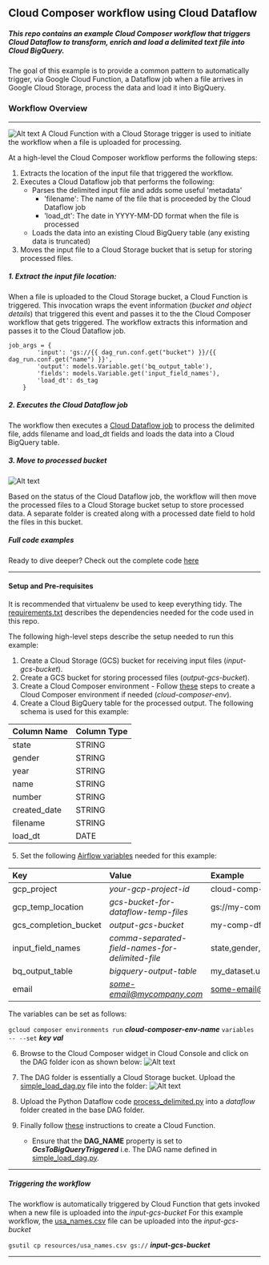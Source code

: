 ## Cloud Composer workflow using Cloud Dataflow
##### This repo contains an example Cloud Composer workflow that triggers Cloud Dataflow to transform, enrich and load a delimited text file into Cloud BigQuery.
The goal of this example is to provide a common pattern to automatically trigger, via Google Cloud Function, a Dataflow job when a file arrives in Google Cloud Storage, process the data and load it into BigQuery.

### Workflow Overview

***

![Alt text](../img/workflow-overview.png "Workflow Overview")
A Cloud Function with a Cloud Storage trigger is used to initiate the workflow when a file is uploaded for processing.

At a high-level the Cloud Composer workflow performs the following steps:
1. Extracts the location of the input file that triggered the workflow.
2. Executes a Cloud Dataflow job that performs the following:
    - Parses the delimited input file and adds some useful 'metadata'
        - 'filename': The name of the file that is proceeded by the Cloud Dataflow job
        - 'load_dt': The date in YYYY-MM-DD format when the file is processed
    - Loads the data into an existing Cloud BigQuery table (any existing data is truncated)
3. Moves the input file to a Cloud Storage bucket that is setup for storing processed files.

##### 1. Extract the input file location:
When a file is uploaded to the Cloud Storage bucket, a Cloud Function is triggered. This invocation wraps the event information (_bucket and object details_) that triggered this event and passes it to the the Cloud Composer workflow that gets triggered. The workflow extracts this information and passes it to the Cloud Dataflow job.
```
job_args = {
        'input': 'gs://{{ dag_run.conf.get("bucket") }}/{{ dag_run.conf.get("name") }}',
        'output': models.Variable.get('bq_output_table'),
        'fields': models.Variable.get('input_field_names'),
        'load_dt': ds_tag
    }
```

##### 2. Executes the Cloud Dataflow job

The workflow then executes a [Cloud Dataflow job](dataflow/process_delimited.py) to process the delimited file, adds filename and load_dt fields and loads the data into a Cloud BigQuery table.

##### 3. Move to processed bucket


![Alt text](../img/sample-dag.png "DAG Overview")

Based on the status of the Cloud Dataflow job, the workflow will then move the processed files to a Cloud Storage bucket setup to store processed data. A separate folder is created along with a processed date field to hold the files in this bucket.

##### Full code examples

Ready to dive deeper? Check out the complete code [here](simple_load_dag.py)

***

#### Setup and Pre-requisites
It is recommended that virtualenv be used to keep everything tidy. The [requirements.txt](requirements.txt) describes the dependencies needed for the code used in this repo.

The following high-level steps describe the setup needed to run this example:

1. Create a Cloud Storage (GCS) bucket for receiving input files (*input-gcs-bucket*).
2. Create a GCS bucket for storing processed files (*output-gcs-bucket*).
3. Create a Cloud Composer environment - Follow [these](https://cloud.google.com/composer/docs/quickstart) steps to create a Cloud Composer environment if needed (*cloud-composer-env*).
4. Create a Cloud BigQuery table for the processed output. The following schema is used for this example:

|Column Name | Column Type|
|:-----------|:-----------|
|state	     |STRING      |
|gender	     |STRING      |
|year	     |STRING      |
|name	     |STRING      |
|number	     |STRING      |
|created_date|STRING      |
|filename	 |STRING      |
|load_dt	 |DATE        |

5. Set the following [Airflow variables](https://airflow.apache.org/docs/stable/concepts.html#variables) needed for this example:

| Key                   | Value                                           |Example                                   |
| :--------------------- |:---------------------------------------------- |:---------------------------              |
| gcp_project           | *your-gcp-project-id*                           |cloud-comp-df-demo                        |
| gcp_temp_location     | *gcs-bucket-for-dataflow-temp-files*            |gs://my-comp-df-demo-temp/tmp             |
| gcs_completion_bucket | *output-gcs-bucket*                             |my-comp-df-demp-output                    |
| input_field_names     | *comma-separated-field-names-for-delimited-file*|state,gender,year,name,number,created_date|
| bq_output_table       | *bigquery-output-table*                         |my_dataset.usa_names                      |
| email                 | *some-email@mycompany.com*                      |some-email@mycompany.com                  |

 The variables can be set as follows:

 `gcloud composer environments run` **_cloud-composer-env-name_** `variables -- --set` **_key val_**

6. Browse to the Cloud Composer widget in Cloud Console and click on the DAG folder icon as shown below:
![Alt text](../img/dag-folder-example.png "Workflow Overview")

7. The DAG folder is essentially a Cloud Storage bucket. Upload the [simple_load_dag.py](simple_load_dag.py) file into the folder:
![Alt text](../img/bucket-example.png "DAG Bucket")
8. Upload the Python Dataflow code [process_delimited.py](dataflow/process_delimited.py) into a *dataflow* folder created in the base DAG folder.
9. Finally follow [these](https://cloud.google.com/composer/docs/how-to/using/triggering-with-gcf) instructions to create a Cloud Function.
    - Ensure that the **DAG_NAME** property is set to _**GcsToBigQueryTriggered**_ i.e. The DAG name defined in [simple_load_dag.py](simple_load_dag.py).

***

##### Triggering the workflow

The workflow is automatically triggered by Cloud Function that gets invoked when a new file is uploaded into the *input-gcs-bucket*
For this example workflow, the [usa_names.csv](resources/usa_names.csv) file can be uploaded into the  *input-gcs-bucket*

`gsutil cp resources/usa_names.csv gs://` **_input-gcs-bucket_**

***
